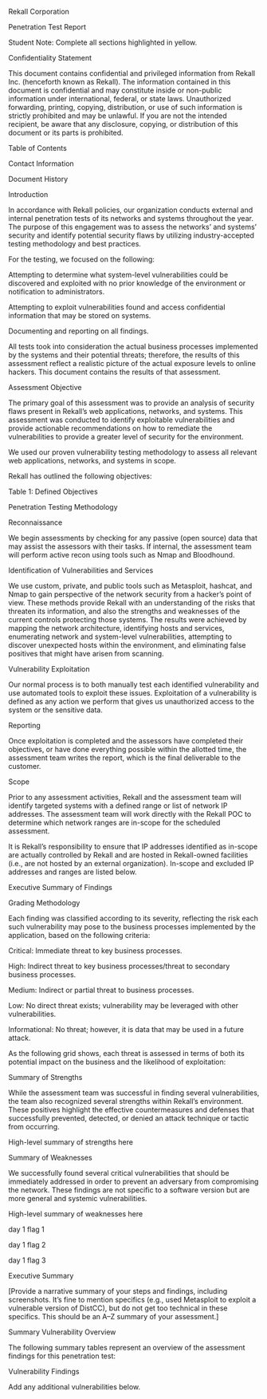 










Rekall Corporation


Penetration Test Report




Student Note: Complete all sections highlighted in yellow.












Confidentiality Statement



This document contains confidential and privileged information from Rekall Inc. (henceforth known as Rekall). The information contained in this document is confidential and may constitute inside or non-public information under international, federal, or state laws. Unauthorized forwarding, printing, copying, distribution, or use of such information is strictly prohibited and may be unlawful. If you are not the intended recipient, be aware that any disclosure, copying, or distribution of this document or its parts is prohibited.






Table of Contents












Contact Information






Document History












Introduction



In accordance with Rekall policies, our organization conducts external and internal penetration tests of its networks and systems throughout the year. The purpose of this engagement was to assess the networks’ and systems’ security and identify potential security flaws by utilizing industry-accepted testing methodology and best practices.



For the testing, we focused on the following:



Attempting to determine what system-level vulnerabilities could be discovered and exploited with no prior knowledge of the environment or notification to administrators.


Attempting to exploit vulnerabilities found and access confidential information that may be stored on systems.


Documenting and reporting on all findings.



All tests took into consideration the actual business processes implemented by the systems and their potential threats; therefore, the results of this assessment reflect a realistic picture of the actual exposure levels to online hackers. This document contains the results of that assessment.



Assessment Objective



The primary goal of this assessment was to provide an analysis of security flaws present in Rekall’s web applications, networks, and systems. This assessment was conducted to identify exploitable vulnerabilities and provide actionable recommendations on how to remediate the vulnerabilities to provide a greater level of security for the environment.



We used our proven vulnerability testing methodology to assess all relevant web applications, networks, and systems in scope. 



Rekall has outlined the following objectives:



Table 1: Defined Objectives










Penetration Testing Methodology



Reconnaissance


 


We begin assessments by checking for any passive (open source) data that may assist the assessors with their tasks. If internal, the assessment team will perform active recon using tools such as Nmap and Bloodhound.



Identification of Vulnerabilities and Services



We use custom, private, and public tools such as Metasploit, hashcat, and Nmap to gain perspective of the network security from a hacker’s point of view. These methods provide Rekall with an understanding of the risks that threaten its information, and also the strengths and weaknesses of the current controls protecting those systems. The results were achieved by mapping the network architecture, identifying hosts and services, enumerating network and system-level vulnerabilities, attempting to discover unexpected hosts within the environment, and eliminating false positives that might have arisen from scanning. 



Vulnerability Exploitation



Our normal process is to both manually test each identified vulnerability and use automated tools to exploit these issues. Exploitation of a vulnerability is defined as any action we perform that gives us unauthorized access to the system or the sensitive data. 



Reporting



Once exploitation is completed and the assessors have completed their objectives, or have done everything possible within the allotted time, the assessment team writes the report, which is the final deliverable to the customer.







Scope



Prior to any assessment activities, Rekall and the assessment team will identify targeted systems with a defined range or list of network IP addresses. The assessment team will work directly with the Rekall POC to determine which network ranges are in-scope for the scheduled assessment. 



It is Rekall’s responsibility to ensure that IP addresses identified as in-scope are actually controlled by Rekall and are hosted in Rekall-owned facilities (i.e., are not hosted by an external organization). In-scope and excluded IP addresses and ranges are listed below. 








Executive Summary of Findings



Grading Methodology



Each finding was classified according to its severity, reflecting the risk each such vulnerability may pose to the business processes implemented by the application, based on the following criteria:



Critical: Immediate threat to key business processes.


High: Indirect threat to key business processes/threat to secondary business processes.


Medium: Indirect or partial threat to business processes. 


Low: No direct threat exists; vulnerability may be leveraged with other vulnerabilities.


Informational: No threat; however, it is data that may be used in a future attack.



As the following grid shows, each threat is assessed in terms of both its potential impact on the business and the likelihood of exploitation:









Summary of Strengths



While the assessment team was successful in finding several vulnerabilities, the team also recognized several strengths within Rekall’s environment. These positives highlight the effective countermeasures and defenses that successfully prevented, detected, or denied an attack technique or tactic from occurring. 



High-level summary of strengths here





Summary of Weaknesses



We successfully found several critical vulnerabilities that should be immediately addressed in order to prevent an adversary from compromising the network. These findings are not specific to a software version but are more general and systemic vulnerabilities.



High-level summary of weaknesses here


day 1 flag 1


day 1 flag 2


day 1 flag 3










Executive Summary



[Provide a narrative summary of your steps and findings, including screenshots. It’s fine to mention specifics (e.g., used Metasploit to exploit a vulnerable version of DistCC), but do not get too technical in these specifics. This should be an A–Z summary of your assessment.]











Summary Vulnerability Overview






The following summary tables represent an overview of the assessment findings for this penetration test:






Vulnerability Findings


















Add any additional vulnerabilities below.


